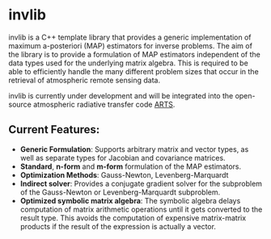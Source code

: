 # invlib

invlib is a C++ template library that provides a generic implementation of maximum
a-posteriori (MAP) estimators for inverse problems. The aim of the library is to
provide a formulation of MAP estimators independent of the data types used for the
underlying matrix algebra. This is required to be able to efficiently handle the
many different problem sizes that occur in the retrieval of atmospheric remote
sensing data.

invlib is currently under development and will be integrated into the open-source
atmospheric radiative transfer code [ARTS](http://www.radiativetransfer.org/).

## Current Features:

- **Generic Formulation**: Supports arbitrary matrix and vector types, as well
  as separate types for Jacobian and covariance matrices.
- **Standard**, **n-form** and **m-form** formulation of the MAP estimators.
- **Optimization Methods**: Gauss-Newton, Levenberg-Marquardt
- **Indirect solver**: Provides a conjugate gradient solver for the subproblem
    of the Gauss-Newton or Levenberg-Marquardt subproblem.
- **Optimized symbolic matrix algebra**: The symbolic algebra delays computation
    of matrix arithmetic operations until it gets converted to the result type.
    This avoids the computation of expensive matrix-matrix products if the result
    of the expression is actually a vector.
